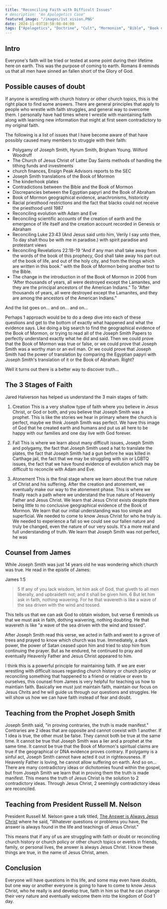 ```yaml
---
title: "Reconciling Faith with Difficult Issues"
# description: "An Apologetics Case"
featured_image: "/images/1st vision.PNG"
date: 2024-11-03T10:58:08-04:00
tags: ["Apologetics", "Doctrine", "Cult", "Mormonism", "Bible", "Book of Mormon", "Joseph Smith"]
---
```


## Intro

Everyone's faith will be tried or tested at some point during their lifetime here on earth. This was the purpose of coming to earth. Romans 8 reminds us that all men have sinned an fallen short of the Glory of God. 

## Possible causes of doubt

If anyone is wrestling with church history or other church topics, this is the right place to find some answers. There are general principles that apply to people who wrestle with faith struggles, and general way to overcome them. I personally have had times where I wrestle with maintaining faith along with learning new information that might at first seem contradictory to my original faith. 

The following is a list of issues that I have become aware of that have possibly caused many members to struggle with their faith:
- Polygamy of Joseph Smith, Hyrum Smith, Brigham Young. Wilford Woodruff 
- The Church of Jesus Christ of Latter Day Saints methods of handling the tithing funds and investments
- church finances, Ensign Peak Advisors reports to the SEC
- Joseph Smith translations of the Book of Mormon
- The kinderhook plates
- Contradictions between the Bible and the Book of Mormon
- Discrepancies between the Egyptian papyri and the Book of Abraham
- Book of Mormon geographical evidence, anachronisms, historicity
- Racial priesthood restrictions and the fact that blacks could not receive the priesthood until 1987
- Reconciling evolution with Adam and Eve
- Reconciling scientific accounts of the creation of earth and the emergence of life itself and the creation account recorded in Genesis or Abraham
- Reconciling Luke 23:43 (And Jesus said unto him, Verily I say unto thee, To day shalt thou be with me in paradise.) with spirit paradise and protestant views
- Reconciling Revelations 22:18–19 “And if any man shall take away from the words of the book of this prophecy, God shall take away his part out of the book of life, and out of the holy city, and from the things which are written in this book.” with the Book of Mormon being another text to the Bible.
- The change in the introduction in of the Book of Mormon in 2006 from
“After thousands of years, all were destroyed except the Lamanites, and they are the principal ancestors of the American Indians.”
 To
“After thousands of years, all were destroyed except the Lamanites, and they are among the ancestors of the American Indians.”

And the list goes on... and on... and on...

Perhaps 1 approach would be to do a deep dive into each of these questions and get to the bottom of exactly what happened and what the evidence says. Like doing a big search to find the geographical evidence of the Book of Mormon, or trying to read all of the Joseph Smith Papers to perfectly understand exactly what he did and said. Then we could prove that the Book of Mormon was true or false, or we could prove that Joseph Smith was a worthy man or an evil man. Or we could prove that Joseph Smith had the power of translation by comparing the Egyptian papyri with Joseph Smith's translation of it or the Book of Abraham. Right? 

Well it turns out there is a better way to discover truth...

## The 3 Stages of Faith

Jared Halverson has helped us understand the 3 main stages of faith:

1. Creation
This is a very shallow type of faith where you believe in Jesus Christ, or God or both, and you believe that Joseph Smith was a prophet. This is like the stories we hear in primary where the church is perfect, maybe we think Joseph Smith was perfect. We have this image of God that he created earth and humans and put us all here to be happy with our families and one day live with God forever. 

2. Fall
This is where we learn about many difficult issues, Joseph Smith and polygamy, the fact that Joseph Smith used a hat to translate the plates, the fact that Joseph Smith had a gun before he was killed in Carthage jail, the fact that we may be struggling with sin or LGBTQ issues, the fact that we have found evidence of evolution which may be difficult to reconcile with Adam and Eve.

3. Atonement
This is the final stage where we learn about the true nature of Christ and his suffering. After the creation and atonement, we eventually make our way to the atonement phase. This is where we finally reach a path where we understand the true nature of Heavenly Father and Jesus Christ. We learn that Jesus Christ exists despite there being little to no conclusive geographical evidence of the Book of Mormon. We learn that our initial understanding was too simple and superficial. We needed to come to know Jesus Christ for who he truly is. We needed to experience a fall so we could see our fallen nature and truly be changed, even the nature of our very souls. It's a more real and full understanding of truth. We learn that Joseph Smith was not perfect, he was

## Counsel from James

While Joseph Smith was just 14 years old he was wondering which church was true. He read in the epistle of James:

James 1:5
> 5 If any of you lack wisdom, let him ask of God, that giveth to all men liberally, and upbraideth not; and it shall be given him.
> 6 But let him ask in faith, nothing wavering. For he that wavereth is like a wave of the sea driven with the wind and tossed.

This tells us that we can ask God to obtain wisdom, but verse 6 reminds us that we must ask in faith, dothing waivering, nothing doubting. He that wavereth is like "a wave of the sea driven with the wind and tossed".

After Joseph Smith read this verse, we acted in faith and went to a grove of trees and prayed to know which church was true. Immediately, a dark power, the power of Satan ceased upon him and tried to stop him from continuing the prayer. But as he endured, he continued to pray and eventually Heavenly Father and Jesus Christ appeared to him. 

I think this is a powerful principle for maintaining faith. If we are ever wrestling with difficult issues regarding church history or church policy or reconciling something that happened to a friend or relative or even to ourselves, this counsel from James is very helpful for teaching us how to maintiain faith. Basically we must just maintain faith, maintain our focus on Jesus Chrits and he will guide us through our questions and struggles. He will show us how we can have faith instead of fear and doubt. 

## Teaching from the Prophet Joseph Smith

Joseph Smith said, "in proving contraries, the truth is made manifest." Contraries are 2 ideas that are opposite and cannot coexist with 1 another. If 1 idea is true, the other must be false. They cannot both be true at the same time. It cannot be true that Joseph Smith was a lier and a prophet at the same time. It cannot be true that the Book of Mormon's spiritual claims are true if the geographical or DNA evidence proves contrary. If polygamy is a sinful act, Joseph Smith cannot have acted it out in righteousness. If Heavenly Father is loving, he cannot allow suffering on earth. And so on... There are many contradictory ideas or dichotomies found within the gospel, but from Joseph Smith we learn that in proving them the truth is made manifest. This means the truth of Jesus Christ is the solution to 2 contradictory ideas. Through Jesus Christ, 2 seemingly contradictory ideas are reconciled.

## Teaching from President Russell M. Nelson

President Russell M. Nelson gave a talk titled, [The Answer is Always Jesus Christ](https://www.churchofjesuschrist.org/study/general-conference/2023/04/58nelson?lang=eng) where he said, "Whatever questions or problems you have, the answer is always found in the life and teachings of Jesus Christ."

This means that if any of us are struggling with faith or doubt or reconciling church history or church policy or other church topics or events in friends, family, or personal lives, the answer is always Jesus Christ. I know these things are true, in the name of Jesus Christ, amen. 

## Conclusion

Everyone will have questions in this life, and some may even have doubts, but one way or another everyone is going to have to come to know Jesus Christ, who he really is and develop true, faith in him so that he can change their very nature and eventually welcome them into the kingdom of God 1 day. 